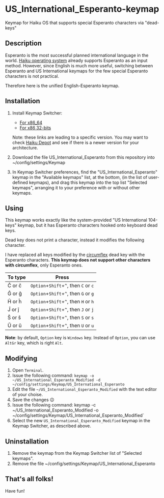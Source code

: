 # US_International_Esperanto-keymap
Keymap for Haiku OS that supports special Esperanto characters via "dead-keys"

## Description

Esperanto is the most successful planned international language in the world.
[Haiku operating system](https://www.haiku-os.org) already supports Esperanto
as an input method. However, since English is much more useful, switching
between Esperanto and US International keymaps for the few special Esperanto
characters is not practical.

Therefore here is the unified English-Esperanto keymap.

## Installation

1. Install Keymap Switcher:
   - [For x86_64](https://depot.haiku-os.org/#!/pkg/keymapswitcher/haikuports/1/2/7.11/-/8/x86_64)
   - [For x86 32-bits](https://depot.haiku-os.org/#!/pkg/keymapswitcher/haikuports/1/2/7.11/-/8/x86_gcc2)
   
   Note: these links are leading to a specific version. You may want to check [Haiku Depot](https://depot.haiku-os.org)
   and see if there is a newer version for your architecture.
   
2. Download the file US_International_Esperanto from this repository into ~/config/settings/Keymap

3. In Keymap Switcher preferences, find the "US_International_Esperanto" keymap in the
   "Available keymaps" list, at the bottom, (in the list of user-defined keymaps), and 
   drag this keymap into the top list "Selected keymaps", arranging it to your preference
   with or without other keymaps.
   
## Using

This keymap works exactly like the system-provided "US International 104-keys" keymap, but
it has Esperanto characters hooked onto keyboard dead keys.

Dead key does not print a character, instead it modifies the following character.

I have replaced all keys modified by the [circumflex](https://en.wikipedia.org/wiki/Circumflex)
dead key with the Esperanto characters. **This keymap does not support other characters with circumflex**,
only Esperanto ones. 

| To type | Press                                 |
| ------- | ------------------------------------- |
|  Ĉ or ĉ | `Option`+`Shift`+`^`, then `C` or `c` |
|  Ĝ or ĝ | `Option`+`Shift`+`^`, then `G` or `g` |
|  Ĥ or ĥ | `Option`+`Shift`+`^`, then `H` or `h` |
|  Ĵ or ĵ | `Option`+`Shift`+`^`, then `J` or `j` |
|  Ŝ or ŝ | `Option`+`Shift`+`^`, then `S` or `s` |
|  Ŭ or ŭ | `Option`+`Shift`+`^`, then `U` or `u` |

**Note**: by default, `Option` key is `Windows` key. Instead of `Option`, you can use `AltGr` key, which is right `Alt`.

## Modifying

1. Open `Terminal`.
2. Issue the following command: `keymap -o ~/US_International_Esperanto_Modified -d ~/config/settings/Keymap/US_International_Esperanto`
3. Edit the file `~/US_International_Esperanto_Modified` with the text editor of your choise.
4. Save the changes :wink:
5. Issue the following command: keymap -c ~/US_International_Esperanto_Modified -o ~/config/settings/Keymap/US_International_Esperanto_Modified`
6. Select the new `US_International_Esperanto_Modified` keymap in the Keymap Switcher, as described above.

## Uninstallation

1. Remove the keymap from the Keymap Switcher list of "Selected keymaps".
2. Remove the file ~/config/settings/Keymap/US_International_Esperanto

## That's all folks!

Have fun!
